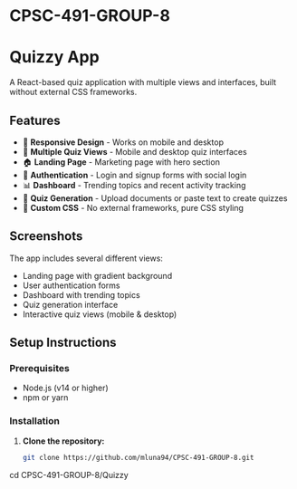 # CPSC-491-GROUP-8 

# Quizzy App

A React-based quiz application with multiple views and interfaces, built without external CSS frameworks.

## Features

- 📱 **Responsive Design** - Works on mobile and desktop
- 🎯 **Multiple Quiz Views** - Mobile and desktop quiz interfaces
- 🏠 **Landing Page** - Marketing page with hero section
- 🔐 **Authentication** - Login and signup forms with social login
- 📊 **Dashboard** - Trending topics and recent activity tracking
- 📝 **Quiz Generation** - Upload documents or paste text to create quizzes
- 🎨 **Custom CSS** - No external frameworks, pure CSS styling

## Screenshots

The app includes several different views:
- Landing page with gradient background
- User authentication forms
- Dashboard with trending topics
- Quiz generation interface
- Interactive quiz views (mobile & desktop)

## Setup Instructions

### Prerequisites
- Node.js (v14 or higher)
- npm or yarn

### Installation

1. **Clone the repository:**
   ```bash
   git clone https://github.com/mluna94/CPSC-491-GROUP-8.git
  cd CPSC-491-GROUP-8/Quizzy
